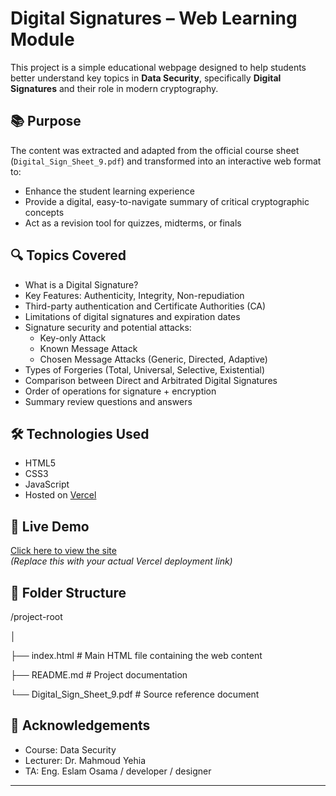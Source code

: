 # Digital Signatures – Web Learning Module

This project is a simple educational webpage designed to help students better understand key topics in **Data Security**, specifically **Digital Signatures** and their role in modern cryptography.

## 📚 Purpose

The content was extracted and adapted from the official course sheet (`Digital_Sign_Sheet_9.pdf`) and transformed into an interactive web format to:

- Enhance the student learning experience
- Provide a digital, easy-to-navigate summary of critical cryptographic concepts
- Act as a revision tool for quizzes, midterms, or finals

## 🔍 Topics Covered

- What is a Digital Signature?
- Key Features: Authenticity, Integrity, Non-repudiation
- Third-party authentication and Certificate Authorities (CA)
- Limitations of digital signatures and expiration dates
- Signature security and potential attacks:
  - Key-only Attack
  - Known Message Attack
  - Chosen Message Attacks (Generic, Directed, Adaptive)
- Types of Forgeries (Total, Universal, Selective, Existential)
- Comparison between Direct and Arbitrated Digital Signatures
- Order of operations for signature + encryption
- Summary review questions and answers

## 🛠️ Technologies Used

- HTML5
- CSS3 
- JavaScript 
- Hosted on [Vercel](https://vercel.com)

## 🚀 Live Demo

[Click here to view the site](https://your-vercel-url.vercel.app)  
*(Replace this with your actual Vercel deployment link)*

## 📁 Folder Structure

/project-root

│

├── index.html # Main HTML file containing the web content

├── README.md # Project documentation

└── Digital_Sign_Sheet_9.pdf # Source reference document

## 🙌 Acknowledgements

- Course: Data Security  
- Lecturer: Dr. Mahmoud Yehia  
- TA: Eng. Eslam Osama / developer / designer

---
